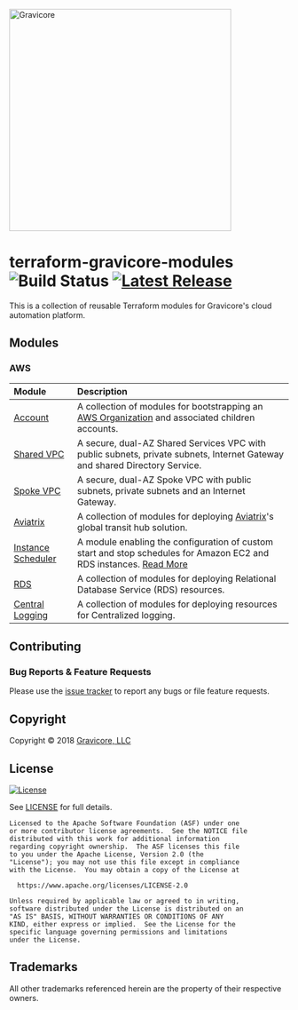 <a href="http://gravicore.io"><img src="https://docs.google.com/uc?id=1w7JERRtb2FlhqTE5KERM1Yu3bImmfypP" alt="Gravicore" width="400"></a>

# terraform-gravicore-modules ![Build Status](https://img.shields.io/badge/build-undefined-lightgrey.svg) [![Latest Release](https://img.shields.io/github/release/gravicore/terraform-gravicore-modules.svg)](https://github.com/gravicore/terraform-gravicore-modules/releases/latest)

This is a collection of reusable Terraform modules for Gravicore's cloud automation platform.

## Modules

### AWS

| Module                                       | Description                                                                                                                                                                                        |
| :------------------------------------------- | :------------------------------------------------------------------------------------------------------------------------------------------------------------------------------------------------- |
| [Account](aws/account)                       | A collection of modules for bootstrapping an [AWS Organization](https://aws.amazon.com/organizations/) and associated children accounts.                                                           |
| [Shared VPC](aws/shared-vpc)                 | A secure, dual-AZ Shared Services VPC with public subnets, private subnets, Internet Gateway and shared Directory Service.                                                                         |
| [Spoke VPC](aws/spoke-vpc)                   | A secure, dual-AZ Spoke VPC with public subnets, private subnets and an Internet Gateway.                                                                                                          |
| [Aviatrix](aws/aviatrix)                     | A collection of modules for deploying [Aviatrix](https://www.aviatrix.com)'s global transit hub solution.                                                                                          |
| [Instance Scheduler](aws/instance-scheduler) | A module enabling the configuration of custom start and stop schedules for Amazon EC2 and RDS instances. [Read More](https://aws.amazon.com/answers/infrastructure-management/instance-scheduler/) |
| [RDS](aws/rds)                               | A collection of modules for deploying Relational Database Service (RDS) resources.                                                                                                                 |
| [Central Logging](aws/central-logging)       | A collection of modules for deploying resources for Centralized logging.                                                                                                                           |

## Contributing

### Bug Reports & Feature Requests

Please use the [issue tracker](https://github.com/gravicore/terraform-gravicore-modules/issues) to report any bugs or file feature requests.

## Copyright

Copyright © 2018 [Gravicore, LLC](http://gravicore.io)

## License

[![License](https://img.shields.io/badge/License-Apache%202.0-blue.svg)](https://opensource.org/licenses/Apache-2.0)

See [LICENSE](LICENSE) for full details.

    Licensed to the Apache Software Foundation (ASF) under one
    or more contributor license agreements.  See the NOTICE file
    distributed with this work for additional information
    regarding copyright ownership.  The ASF licenses this file
    to you under the Apache License, Version 2.0 (the
    "License"); you may not use this file except in compliance
    with the License.  You may obtain a copy of the License at

      https://www.apache.org/licenses/LICENSE-2.0

    Unless required by applicable law or agreed to in writing,
    software distributed under the License is distributed on an
    "AS IS" BASIS, WITHOUT WARRANTIES OR CONDITIONS OF ANY
    KIND, either express or implied.  See the License for the
    specific language governing permissions and limitations
    under the License.

## Trademarks

All other trademarks referenced herein are the property of their respective owners.
